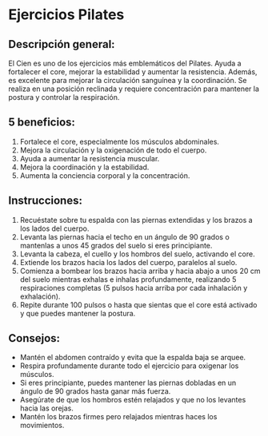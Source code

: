 # Ejercicios Pilates


## Descripción general:
El Cien es uno de los ejercicios más emblemáticos del Pilates. Ayuda a fortalecer el core, mejorar la estabilidad y aumentar la resistencia. Además, es excelente para mejorar la circulación sanguínea y la coordinación. Se realiza en una posición reclinada y requiere concentración para mantener la postura y controlar la respiración.

## 5 beneficios:
1. Fortalece el core, especialmente los músculos abdominales.
2. Mejora la circulación y la oxigenación de todo el cuerpo.
3. Ayuda a aumentar la resistencia muscular.
4. Mejora la coordinación y la estabilidad.
5. Aumenta la conciencia corporal y la concentración.

## Instrucciones:
1. Recuéstate sobre tu espalda con las piernas extendidas y los brazos a los lados del cuerpo.
2. Levanta las piernas hacia el techo en un ángulo de 90 grados o mantenlas a unos 45 grados del suelo si eres principiante.
3. Levanta la cabeza, el cuello y los hombros del suelo, activando el core.
4. Extiende los brazos hacia los lados del cuerpo, paralelos al suelo.
5. Comienza a bombear los brazos hacia arriba y hacia abajo a unos 20 cm del suelo mientras exhalas e inhalas profundamente, realizando 5 respiraciones completas (5 pulsos hacia arriba por cada inhalación y exhalación).
6. Repite durante 100 pulsos o hasta que sientas que el core está activado y que puedes mantener la postura.

## Consejos:
- Mantén el abdomen contraído y evita que la espalda baja se arquee.
- Respira profundamente durante todo el ejercicio para oxigenar los músculos.
- Si eres principiante, puedes mantener las piernas dobladas en un ángulo de 90 grados hasta ganar más fuerza.
- Asegúrate de que los hombros estén relajados y que no los levantes hacia las orejas.
- Mantén los brazos firmes pero relajados mientras haces los movimientos.

